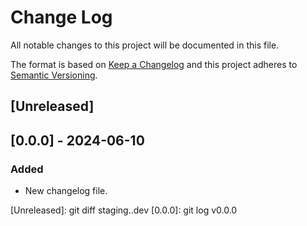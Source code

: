 # Change Log
All notable changes to this project will be documented in this file.

The format is based on [Keep a Changelog](http://keepachangelog.com/)
and this project adheres to [Semantic Versioning](http://semver.org/).

## [Unreleased]

## [0.0.0] - 2024-06-10

### Added

- New changelog file.

[Unreleased]: git diff staging..dev
[0.0.0]: git log v0.0.0
